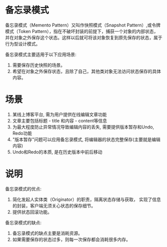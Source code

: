 # 备忘录模式
备忘录模式（Memento Pattern）又叫作快照模式（Snapshot Pattern）,或令牌模式（Token Pattern），指在不破坏封装的前提下，捕获一个对象的内部状态，并在对象之外保存这个状态。这样以后就可将该对象恢复到原先保存的状态，属于行为型设计模式。

备忘录模式主要适用于以下应用场景:
1. 需要保存历史快照的场景。
2. 希望在对象之外保存状态，且除了自己，其他类对象无法访问状态保存的具体内容。

# 场景
1. 某线上博客平台, 需为用户提供在线编辑文章功能
2. 文章主要包括标题 - title 和内容 - content等信息
3. 为最大程度防止异常情况导致编辑内容的丢失, 需要提供版本暂存和Undo, Redo功能
4. "版本暂存"问题可以应用备忘录模式, 将编辑器的状态完整保存(主要就是编辑内容)
5. Undo和Redo的本质, 是在历史版本中前后移动

# 说明
备忘录模式的优点:
1. 简化发起人实体类（Originator）的职责，隔离状态存储与获取，
    实现了信息的封装，客户端无须关心状态的保存细节。
2. 提供状态回滚功能。

备忘录模式的缺点:
1. 备忘录模式的缺点主要是消耗资源。
2. 如果需要保存的状态过多，则每一次保存都会消耗很多内存。

